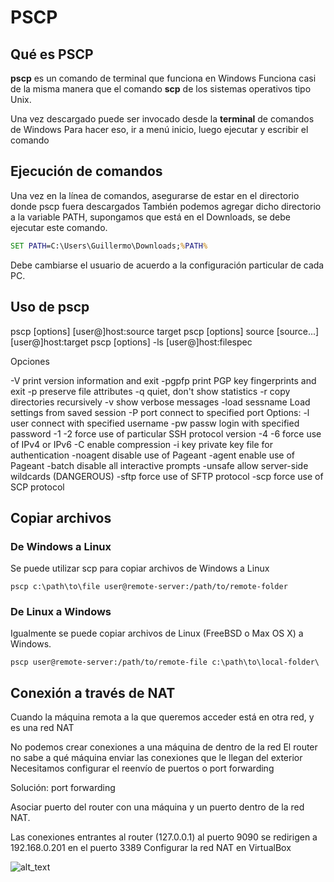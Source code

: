 # PSCP


## Qué es PSCP

**pscp** es un comando de terminal que funciona en Windows
Funciona casi  de la misma manera que el comando **scp** de los sistemas operativos tipo Unix.

Una vez descargado puede ser invocado desde la **terminal** de comandos de Windows Para hacer eso, ir a menú inicio, luego ejecutar y escribir  el comando

## Ejecución de comandos

Una vez en la línea de comandos, asegurarse de estar en el directorio donde pscp fuera descargados
También podemos  agregar dicho directorio a la variable PATH, supongamos que está en el Downloads, se debe ejecutar este comando.

```bat
SET PATH=C:\Users\Guillermo\Downloads;%PATH%
```

Debe cambiarse el usuario de acuerdo a la configuración particular de cada PC.

## Uso de pscp

pscp [options] [user@]host:source target
pscp [options] source [source...] [user@]host:target
pscp [options] -ls [user@]host:filespec

Opciones

-V        print version information and exit
-pgpfp    print PGP key fingerprints and exit
-p        preserve file attributes
-q        quiet, don't show statistics
-r        copy directories recursively
-v        show verbose messages
-load sessname  Load settings from saved session
-P port   connect to specified port
 Options:
 -l user   connect with specified username
 -pw passw login with specified password
 -1 -2     force use of particular SSH protocol version
 -4 -6     force use of IPv4 or IPv6
 -C        enable compression
 -i key    private key file for authentication
 -noagent  disable use of Pageant
 -agent    enable use of Pageant
 -batch    disable all interactive prompts
 -unsafe   allow server-side wildcards (DANGEROUS)
 -sftp     force use of SFTP protocol  -scp      force use of SCP protocol

## Copiar archivos

### De Windows a Linux

Se puede utilizar scp para copiar archivos de Windows a Linux

    pscp c:\path\to\file user@remote-server:/path/to/remote-folder

### De Linux a Windows

Igualmente se puede copiar archivos de Linux (FreeBSD o Max OS X) a Windows.

    pscp user@remote-server:/path/to/remote-file c:\path\to\local-folder\

## Conexión a través de NAT

Cuando la máquina remota a la que queremos acceder está en otra red, y es una red NAT

No podemos crear conexiones a una máquina de dentro de la red 
El router no sabe a qué máquina enviar las conexiones que le llegan del exterior
Necesitamos configurar el reenvío de puertos o port forwarding

Solución: port forwarding

Asociar puerto del router con una máquina y un puerto dentro de la red NAT.

Las conexiones entrantes al router (127.0.0.1) al puerto 9090  se redirigen a 192.168.0.201 en el puerto 3389
Configurar la red NAT en VirtualBox

![alt_text](nat.png "nat")

